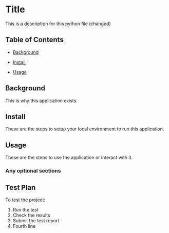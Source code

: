 # Title

This is a description for this python file (changed)

## Table of Contents

- [Background](#background)

- [Install](#install)

- [Usage](#usage)

## Background

This is why this application exists.

## Install

These are the steps to setup your local environment to run this application.

## Usage

These are the steps to use the application or interact with it.

### Any optional sections

## Test Plan

To test the project:

   1. Run the test
   2. Check the results
   3. Submit the test report
   4. Fourth line

